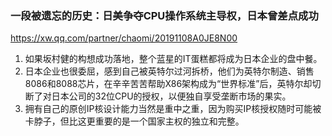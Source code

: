 ### 一段被遗忘的历史：日美争夺CPU操作系统主导权，日本曾差点成功
https://xw.qq.com/partner/chaomi/20191108A0JE8N00
1. 如果坂村健的构想成功落地，整个蓝星的IT蛋糕都将成为日本企业的盘中餐。
2. 日本企业也很委屈，感到自己被英特尔过河拆桥，他们为英特尔制造、销售8086和8088芯片，在辛辛苦苦帮助X86架构成为“世界标准”后，英特尔却切断了对日本公司的32位CPU的授权，以便独自享受垄断市场的果实。
3. 拥有自己的原创IP核设计能力当然是重中之重，因为购买IP核授权随时可能被卡脖子，但比这更重要的是一个国家主权的独立和完整。
